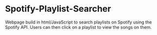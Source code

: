 # Spotify-Playlist-Searcher
Webpage build in html/JavaScript to search playlists on Spotify using the Spotify API.
Users can then click on a playlist to view the songs on them.
